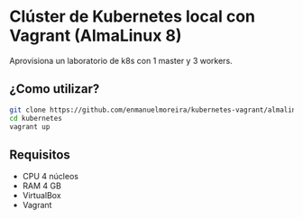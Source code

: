 # Clúster de Kubernetes local con Vagrant (AlmaLinux 8)

Aprovisiona un laboratorio de k8s con 1 master y 3 workers.

## ¿Como utilizar?

```sh
git clone https://github.com/enmanuelmoreira/kubernetes-vagrant/almalinux8
cd kubernetes
vagrant up
```

## Requisitos

- CPU 4 núcleos
- RAM 4 GB
- VirtualBox
- Vagrant
